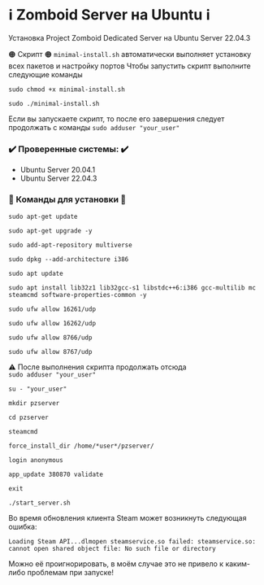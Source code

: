 # ℹ️ Zomboid Server на Ubuntu ℹ️
Установка Project Zomboid Dedicated Server на Ubuntu Server 22.04.3

🟠 Скрипт 🟠
`minimal-install.sh` автоматически выполняет установку всех пакетов и настройку портов
Чтобы запустить скрипт выполните следующие команды

`sudo chmod +x minimal-install.sh`

`sudo ./minimal-install.sh`

Если вы запускаете скрипт, то после его завершения следует продолжать с команды `sudo adduser "your_user"`

### ✔️ Проверенные системы: ✔️
- Ubuntu Server 20.04.1
- Ubuntu Server 22.04.3

### 🔻 Команды для установки 🔻


`sudo apt-get update`

`sudo apt-get upgrade -y`

`sudo add-apt-repository multiverse`

`sudo dpkg --add-architecture i386`

`sudo apt update`

`sudo apt install lib32z1 lib32gcc-s1 libstdc++6:i386 gcc-multilib mc steamcmd software-properties-common -y`

`sudo ufw allow 16261/udp`

`sudo ufw allow 16262/udp`

`sudo ufw allow 8766/udp`

`sudo ufw allow 8767/udp`

⚠️ После выполнения скрипта продолжать отсюда <br> `sudo adduser "your_user"`

`su - "your_user"`

`mkdir pzserver`

`cd pzserver`

`steamcmd`

`force_install_dir /home/*user*/pzserver/`

`login anonymous`

`app_update 380870 validate`

`exit`

`./start_server.sh`

Во время обновления клиента Steam может возникнуть следующая ошибка:

`Loading Steam API...dlmopen steamservice.so failed: steamservice.so: cannot open shared object file: No such file or directory`

Можно её проигнорировать, в моём случае это не привело к каким-либо проблемам при запуске!
